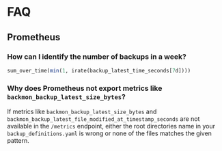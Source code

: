 # FAQ

## Prometheus
### How can I identify the number of backups in a week?

```sql
sum_over_time(min(1, irate(backup_latest_time_seconds[7d])))
```

### Why does Prometheus not export metrics like `backmon_backup_latest_size_bytes`?

If metrics like `backmon_backup_latest_size_bytes` and `backmon_backup_latest_file_modified_at_timestamp_seconds` are not available in the `/metrics` endpoint, either the root directories name in your `backup_definitions.yaml` is wrong or none of the files matches the given pattern.